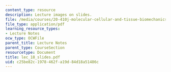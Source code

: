 ```yaml
---
content_type: resource
description: Lecture images on slides.
file: /media/courses/20-410j-molecular-cellular-and-tissue-biomechanics-be-410j-spring-2003/c25be82c1978462fa19d84d18a51486c_lec_18_slides.pdf
file_type: application/pdf
learning_resource_types:
- Lecture Notes
ocw_type: OCWFile
parent_title: Lecture Notes
parent_type: CourseSection
resourcetype: Document
title: lec_18_slides.pdf
uid: c25be82c-1978-462f-a19d-84d18a51486c
---
```

